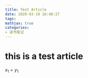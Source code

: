 ```yaml
---
title: Test Article
date: 2020-03-10 16:48:27
tags:
mathjax: true
categories:
- 读书笔记
---
```

# this is a test article

$x_1 = y_1$